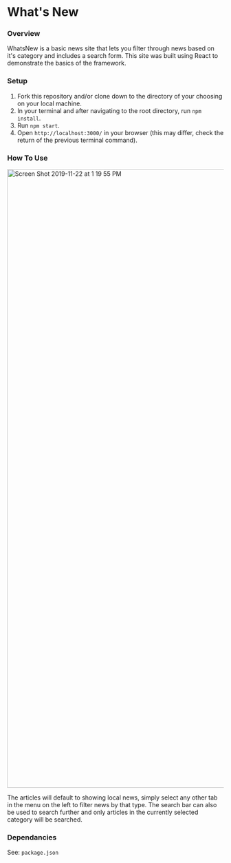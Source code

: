 # What's New

### Overview

  WhatsNew is a basic news site that lets you filter through news based on it's category and includes a search form. This site was built using React to demonstrate the basics of the framework. 
  
### Setup 

  1. Fork this repository and/or clone down to the directory of your choosing on your local machine. 
  2. In your terminal and after navigating to the root directory, run `npm install`.
  3. Run `npm start`.
  4. Open `http://localhost:3000/` in your browser (this may differ, check the return of the previous terminal command).
  
### How To Use
  
  <img width="1436" alt="Screen Shot 2019-11-22 at 1 19 55 PM" src="https://user-images.githubusercontent.com/47998896/69463841-09172f00-0d3a-11ea-8534-c1a8e08da252.png">
  
The articles will default to showing local news, simply select any other tab in the menu on the left to filter news by that type. The search bar can also be used to search further and only articles in the currently selected category will be searched. 

### Dependancies 

See: `package.json`
